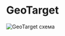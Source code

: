 # GeoTarget
![GeoTarget схема](https://github.com/AndreySuncov/GeoTarget/assets/90787187/66160ba8-3aed-40f5-9349-635d448b2ca2)

